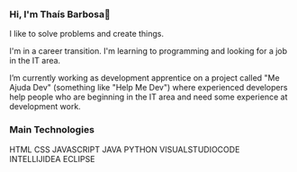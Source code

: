 ### Hi, I'm Thaís Barbosa👋

I like to solve problems and create things.

I'm in a career transition. I'm learning to programming and looking for a job in the IT area.

I’m currently working as development apprentice on a project called "Me Ajuda Dev" (something like "Help Me Dev") where experienced developers help people who are beginning in the IT area and need some experience at development work.

### Main Technologies
HTML CSS JAVASCRIPT JAVA PYTHON VISUALSTUDIOCODE INTELLIJIDEA ECLIPSE 


